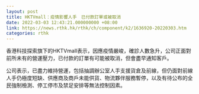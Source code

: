 ```yaml
---
layout: post
title: HKTVmall：疫情影響人手　已付款訂單或被取消
date: 2022-03-03 12:43:21.000000000 +08:00
link: https://news.rthk.hk/rthk/ch/component/k2/1636920-20220303.htm
categories: rthk
---
```


香港科技探索旗下的HKTVmall表示，因應疫情嚴峻，確診人數急升，公司正面對前所未有的營運壓力，已付款的訂單有可能被取消，但會盡早通知客戶。

公司表示，已盡力維持營運，包括抽調辦公室人手支援貨倉及前線，但仍面對前線人手仍極度短缺、供應商及商戶未能供貨、物流夥伴服務暫停，以及有待公布的全民強制檢測、停工停市及禁足安排等無法控制因素。
